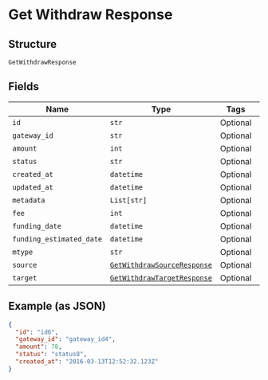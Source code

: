 
# Get Withdraw Response

## Structure

`GetWithdrawResponse`

## Fields

| Name | Type | Tags | Description |
|  --- | --- | --- | --- |
| `id` | `str` | Optional | - |
| `gateway_id` | `str` | Optional | - |
| `amount` | `int` | Optional | - |
| `status` | `str` | Optional | - |
| `created_at` | `datetime` | Optional | - |
| `updated_at` | `datetime` | Optional | - |
| `metadata` | `List[str]` | Optional | - |
| `fee` | `int` | Optional | - |
| `funding_date` | `datetime` | Optional | - |
| `funding_estimated_date` | `datetime` | Optional | - |
| `mtype` | `str` | Optional | - |
| `source` | [`GetWithdrawSourceResponse`](../../doc/models/get-withdraw-source-response.md) | Optional | - |
| `target` | [`GetWithdrawTargetResponse`](../../doc/models/get-withdraw-target-response.md) | Optional | - |

## Example (as JSON)

```json
{
  "id": "id6",
  "gateway_id": "gateway_id4",
  "amount": 78,
  "status": "status8",
  "created_at": "2016-03-13T12:52:32.123Z"
}
```


